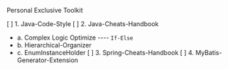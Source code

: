 Personal Exclusive Toolkit

[ ] 1. Java-Code-Style
[ ] 2. Java-Cheats-Handbook
  * a. Complex Logic Optimize ---- `If-Else` 
  * b. Hierarchical-Organizer
  * c. EnumInstanceHolder
[ ] 3. Spring-Cheats-Handbook
[ ] 4. MyBatis-Generator-Extension
